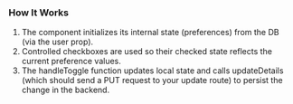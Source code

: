 
### How It Works

1. The component initializes its internal state (preferences) from the DB (via the user prop).  
2. Controlled checkboxes are used so their checked state reflects the current preference values.  
3. The handleToggle function updates local state and calls updateDetails (which should send a PUT request to your update route) to persist the change in the backend.

